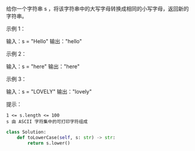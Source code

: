 给你一个字符串 s ，将该字符串中的大写字母转换成相同的小写字母，返回新的字符串。

 

示例 1：

输入：s = "Hello"
输出："hello"

示例 2：

输入：s = "here"
输出："here"

示例 3：

输入：s = "LOVELY"
输出："lovely"

 

提示：

    1 <= s.length <= 100
    s 由 ASCII 字符集中的可打印字符组成



```python
class Solution:
    def toLowerCase(self, s: str) -> str:
        return s.lower()
```



